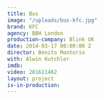```yaml
---
title: Bus
image: "/uploads/bus-kfc.jpg"
brand: KFC
agency: BBH London
production-company: Blink UK
date: 2014-03-17 00:00:00 Z
director: Benito Montorio
with: Alwin Kutchler
imdb:
video: 281611462
layout: project
is-in-production: 
---
```


